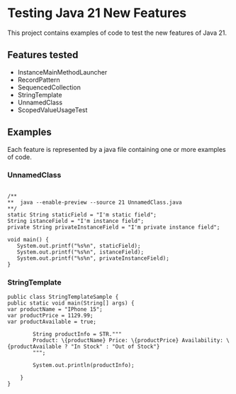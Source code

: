 # Testing Java 21 New Features

This project contains examples of code to test the new features of Java 21.

## Features tested

* InstanceMainMethodLauncher
* RecordPattern
* SequencedCollection
* StringTemplate
* UnnamedClass
* ScopedValueUsageTest

## Examples

Each feature is represented by a java file containing one or more examples of code.

### UnnamedClass

 ```

/**
 **  java --enable-preview --source 21 UnnamedClass.java
 **/
static String staticField = "I'm static field";
String istanceField = "I'm instance field";
private String privateInstanceField = "I'm private instance field";

void main() {
    System.out.printf("%s%n", staticField);
    System.out.printf("%s%n", istanceField);
    System.out.printf("%s%n", privateInstanceField);
}

```

### StringTemplate

```
public class StringTemplateSample {
public static void main(String[] args) {
var productName = "IPhone 15";
var productPrice = 1129.99;
var productAvailable = true;

        String productInfo = STR."""
        Product: \{productName} Price: \{productPrice} Availability: \{productAvailable ? "In Stock" : "Out of Stock"}
        """;

        System.out.println(productInfo);

    }
}
```